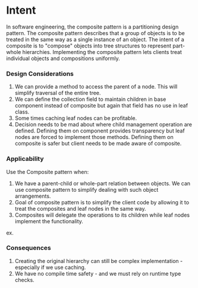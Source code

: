 # Intent

In software engineering, the composite pattern is a partitioning design pattern. The composite pattern describes that a group of objects is to be treated in the same way as a single instance of an object. The intent of a composite is to "compose" objects into tree structures to represent part-whole hierarchies. Implementing the composite pattern lets clients treat individual objects and compositions uniformly.

### Design Considerations

1. We can provide a method to access the parent of a node. This will simplify traversal of the entire tree.
1. We can define the collection field to maintain children in base component instead of composite but again that field has no use in leaf class.
1. Some times caching leaf nodes can be profitable.
1. Decision needs to be mad about where child management operation are defined. Defining them on component provides transparency but leaf nodes are forced to implement those methods. Defining them on composite is safer but client needs to be made aware of composite.

### Applicability

Use the Composite pattern when:

1. We have a parent-child or whole-part relation between objects. We can use composite pattern to simplify dealing with such object arrangements.
1. Goal of composite pattern is to simplify the client code by allowing it to treat the composites and leaf nodes in the same way.
1. Composites will delegate the operations to its children while leaf nodes implement the functionality.

ex. 

### Consequences

1. Creating the original hierarchy can still be complex implementation  - especially if we use caching.
1. We have no compile time safety - and we must rely on runtime type checks.
